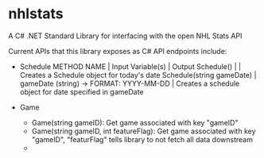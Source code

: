 # nhlstats
A C# .NET Standard Library for interfacing with the open NHL Stats API

Current APIs that this library exposes as C# API endpoints include:
* Schedule
METHOD NAME | Input Variable(s) | Output
Schedule() | <NONE> | Creates a Schedule object for today's date
Schedule(string gameDate) | gameDate (string) -> FORMAT:  YYYY-MM-DD | Creates a schedule object for date specified in gameDate

* Game
  * Game(string gameID):  Get game associated with key "gameID" 
  * Game(string gameID, int featureFlag):  Get game associated with key "gameID", "featurFlag" tells library to not fetch all data downstream
  *

